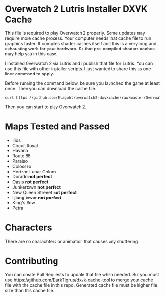 # Overwatch 2 Lutris Installer DXVK Cache

This file is required to play Overwatch 2 properly. Some updates may require
more cache process. Your computer needs that cache file to run graphics
faster. It compiles shader caches itself and this is a very long and exhausting
work for your hardware. So that pre-compiled shaders caches may help you in
this case.

I installed Overwatch 2 via Lutris and I publish that file for Lutris. You can
use this file with other installer scripts. I just wanted to share this as
one-liner command to apply.

Before running the command below, be sure you launched the game at least once.
Then you can download the cache file.

```bash
curl https://github.com/Elagoht/overwatch2-dxvkcache/raw/master/Overwatch.dxvk-cache -o ~/Games/overwatch-2/Overwatch.dxvk-cache
```

Then you can start to play Overwatch 2. 

# Maps Tested and Passed

* Ilios
* Circuit Royal
* Havana
* Route 66
* Paraiso
* Colosseo
* Horizon Lunar Colony
* Dorado **not perfect**
* Oasis **not perfect**
* Junkertown **not perfect**
* New Queen Streeet **not perfect**
* lijiang tower **not perfect**
* King's Row
* Petra 


# Characters

There are no charachters or animation that causes any shuttering. 

# Contributing 

You can create Pull Requests to update that file when needed.
But you must use <https://github.com/DarkTigrus/dxvk-cache-tool> to merge your
cache file with the cache file in this repo. Generated cache file must be
higher file size than this cache file.
